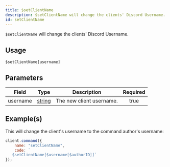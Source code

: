 ```yaml
---
title: $setClientName
description: $setClientName will change the clients' Discord Username.
id: setClientName
---
```


`$setClientName` will change the clients' Discord Username.

## Usage

```aoi
$setClientName[username]
```

## Parameters

| Field    | Type                                                                                              | Description              | Required |
| -------- | ------------------------------------------------------------------------------------------------- | ------------------------ | :------: |
| username | [string](https://developer.mozilla.org/en-US/docs/Web/JavaScript/Reference/Global_Objects/String) | The new client username. |   true   |

## Example(s)

This will change the client's username to the command author's username:

```javascript
client.command({
    name: "setClientName",
    code: `
   $setClientName[$username[$authorID]]`
});
```
